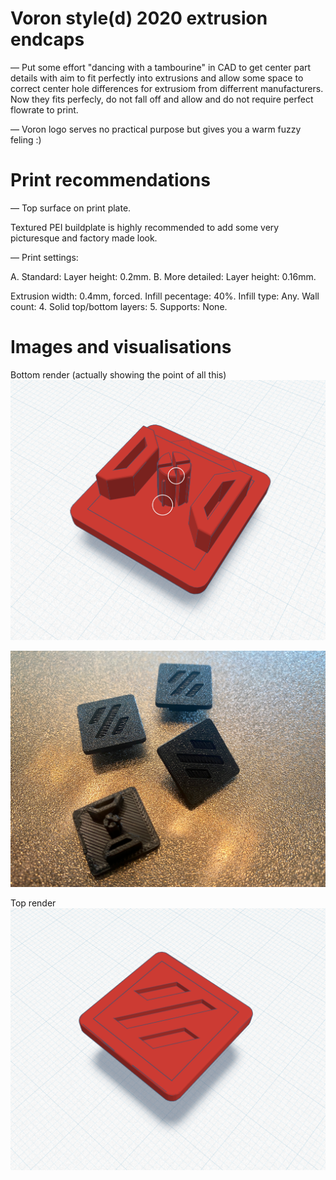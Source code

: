 # Voron style(d) 2020 extrusion endcaps

— Put some effort "dancing with a tambourine" in CAD to get center part details with aim to fit perfectly into extrusions and allow some space to correct center hole differences for extrusiom from differrent manufacturers. Now they fits perfecly, do not fall off and allow and do not require perfect flowrate to print.

— Voron logo serves no practical purpose but gives you a warm fuzzy feling :)

# Print recommendations

— Top surface on print plate.

Textured PEI buildplate is highly recommended to add some very picturesque and factory made look.

— Print settings:

A. Standard: Layer height: 0.2mm.
B. More detailed: Layer height: 0.16mm.

Extrusion width: 0.4mm, forced.
Infill pecentage: 40%.
Infill type: Any.
Wall count: 4.
Solid top/bottom layers: 5.
Supports: None.

# Images and visualisations

Bottom render (actually showing the point of all this)
![Bottom render](https://github.com/mairisskuja/printer-mods/blob/main/%5B%20Ender%20SW%20%5D%202020%20Extrusion%20Endcaps/Images/render_example.png)

![Actual print example](https://raw.githubusercontent.com/mairisskuja/printer-mods/main/%5B%20Ender%20SW%20%5D%202020%20Extrusion%20Endcaps/Images/endcaps_printed.png)

Top render
![Top render](https://github.com/mairisskuja/printer-mods/blob/main/%5B%20Ender%20SW%20%5D%202020%20Extrusion%20Endcaps/Images/render_example_top.png)
